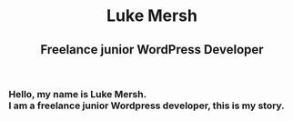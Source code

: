 <link type="text/css" rel="stylesheet" href="/stylesheets/style.css" />
<header>
  <h1>Luke Mersh</h1>
  <h2>Freelance junior WordPress Developer</h2>
  </header>
  <main>
  <h3>Hello, my name is Luke Mersh.<br>
    I am a freelance junior Wordpress developer, this is my story.</h3>
  <footer>
  </footer>
  </main>

